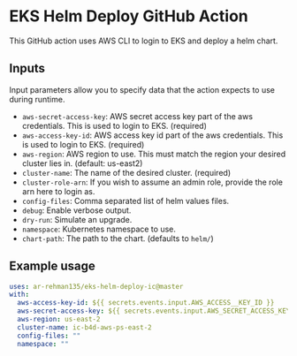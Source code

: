 # EKS Helm Deploy GitHub Action

This GitHub action uses AWS CLI to login to EKS and deploy a helm chart.

## Inputs
Input parameters allow you to specify data that the action expects to use during runtime.

- `aws-secret-access-key`: AWS secret access key part of the aws credentials. This is used to login to EKS. (required)
- `aws-access-key-id`: AWS access key id part of the aws credentials. This is used to login to EKS. (required)
- `aws-region`: AWS region to use. This must match the region your desired cluster lies in. (default: us-east2)
- `cluster-name`: The name of the desired cluster. (required)
- `cluster-role-arn`: If you wish to assume an admin role, provide the role arn here to login as. 
- `config-files`: Comma separated list of helm values files.
- `debug`: Enable verbose output.
- `dry-run`: Simulate an upgrade.
- `namespace`: Kubernetes namespace to use.
- `chart-path`: The path to the chart. (defaults to `helm/`)

## Example usage

```yaml
uses: ar-rehman135/eks-helm-deploy-ic@master
with:
  aws-access-key-id: ${{ secrets.events.input.AWS_ACCESS__KEY_ID }}
  aws-secret-access-key: ${{ secrets.events.input.AWS_SECRET_ACCESS_KEY }}
  aws-region: us-east-2
  cluster-name: ic-b4d-aws-ps-east-2
  config-files: ""
  namespace: ""
```
